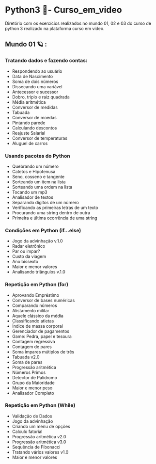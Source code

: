 # Python3 🐍- Curso_em_video
Diretório com os exercícios realizados no mundo 01, 02 e 03 do curso de python 3 realizado na plataforma curso em vídeo.
## Mundo 01 🪐 :
### Tratando dados e fazendo contas: 
- Respondendo ao usuário
- Data de Nascimento
- Soma de dois números
- Dissecando uma variável
- Antecessor e sucessor
- Dobro, triplo e raiz quadrada
- Média aritmética
- Conversor de medidas
- Tabuada
- Conversor de moedas
- Pintando parede
- Calculando descontos
- Reajuste Salarial
- Conversor de temperaturas
- Aluguel de carros
### Usando pacotes do Python
- Quebrando um número
- Catetos e Hipotenusa
- Seno, cosseno e tangente
- Sorteando um item na lista
- Sorteando uma ordem na lista
- Tocando um mp3
- Analisador de textos
- Separando digitos de um número
- Verificando as primeiras letras de um texto
- Procurando uma string dentro de outra
- Primeira e última ocorrência de uma string
### Condições em Python (if...else)
- Jogo da advinhação v.1.0
- Radar eletrônico
- Par ou impar?
- Custo da viagem
- Ano bissexto
- Maior e menor valores
- Analisando triângulos v.1.0
### Repetição em Python (for)
- Aprovando Empréstimo
- Conversor de bases numéricas
- Comparando números
- Alistamento militar
- Aquele clássico da média
- Classificando atletas
- Índice de massa corporal
- Gerenciador de pagamentos
- Game: Pedra, papel e tesoura
- Contagem regressiva
- Contagem de pares
- Soma ímpares mútiplos de três
- Tabuada v2.0
- Soma de pares
- Progressão aritmética
- Números Primos
- Detector de Palídromo
- Grupo da Maioridade
- Maior e menor peso
- Analisador Completo
### Repetição em Python (While)
- Validação de Dados
- Jogo da advinhação
- Criando um menu de opções
- Calculo fatorial
- Progressão aritmética v2.0
- Progressão aritmética v3.0
- Sequência de Fibonacci
- Tratando vários valores v1.0
- Maior e menor valores
